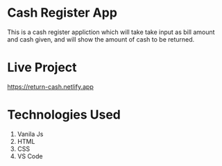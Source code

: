 # Cash Register App
 This is a cash register appliction which will take take input as bill amount and cash given, and will show the amount of cash to be returned.
 
# Live Project
https://return-cash.netlify.app

# Technologies Used 
1. Vanila Js
2. HTML
3. CSS
4. VS Code
